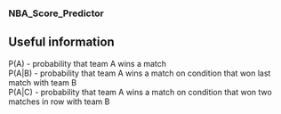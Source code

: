 ### NBA_Score_Predictor

## Useful information  
P(A) - probability that team A wins a match  
P(A|B) - probability that team A wins a match on condition that won last match with team B  
P(A|C) - probability that team A wins a match on condition that won two matches in row with team B  

